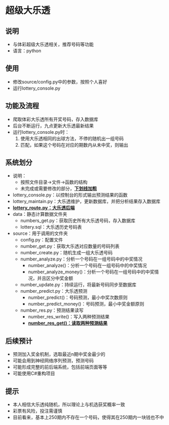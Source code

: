 # 超级大乐透

## 说明

- 与体彩超级大乐透相关，推荐号码等功能
- 语言：python

## 使用

- 修改source/config.py中的参数，按照个人喜好
- 运行lottery_console.py

## 功能及流程

- 爬取体彩大乐透所有开奖号码，存入数据库
- 后台不断运行，九点更新大乐透最新结果
- 运行lottery_console.py时：
    1. 使用大乐透相同的出球方法，不停的随机出一组号码
    2. 匹配，如果这个号码在对应的期数内从未中奖，则输出

## 系统划分

- 说明：
  - 按照文件目录->文件->函数的结构
  - 未完成或需要修改的部分，<u>**下划线加粗**</u>
- lottery_console.py：以控制台的形式输出预测结果的函数
- lottery_maintain.py：大乐透维护，更新数据库，并把分析结果存入数据库
- <u>**lottery_route.py：大乐透后端**</u>
- data：静态计算数据文件夹
  - numbers_get.py：获取历史所有大乐透号码，存入数据库
  - lottery.sql：大乐透历史号码表
- source：用于调用的文件夹
  - config.py：配置文件
  - number_get.py：获取大乐透对应数量的号码列表
  - number_create.py：随机生成一组大乐透号码
  - number_analyze.py：分析一个号码在一组号码中的中奖情况
    - number_analyze()：分析一个号码在一组号码中的中奖情况
    - number_analyze_money()：分析一个号码在一组号码中的中奖情况，并且区分中奖金额
  - number_update.py：持续运行，将最新号码同步至数据库
  - number_predict.py：大乐透预测
    - number_predict()：号码预测，最小中奖次数原则
    - number_predict_money()：号码预测，最小中奖金额原则
  - number_res.py：预测结果读写
    - number_res_write()：写入两种预测结果
    - <u>**number_res_get()：读取两种预测结果**</u>

## 后续预计

- 预测加入奖金机制，选取最近n期中奖金最少的
- 可能会用到神经网络序列预测，预测号码
- 可能形成完整的前后端系统，包括前端页面等等
- 可能使用C#重构项目

## 提示

- 本人相信大乐透纯随机，所以理论上与机选获奖概率一致
- 彩票有风险，投注需谨慎
- 目前看来，基本上250期内不存在一个号码，使得其在250期内一块钱也不中

